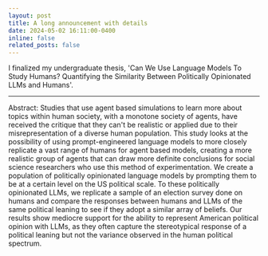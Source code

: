 ```yaml
---
layout: post
title: A long announcement with details
date: 2024-05-02 16:11:00-0400
inline: false
related_posts: false
---
```


I finalized my undergraduate thesis, 'Can We Use Language Models To Study Humans? Quantifying the Similarity Between Politically Opinionated LLMs and Humans'.

---

Abstract:
Studies that use agent based simulations to learn more about topics within human society, with a monotone society of agents, have received the critique that they can't be realistic or applied due to their misrepresentation of a diverse human population. This study looks at the possibility of using prompt-engineered language models to more closely replicate a vast range of humans for agent based models, creating a more realistic group of agents that can draw more definite conclusions for social science researchers who use this method of experimentation. We create a population of politically opinionated language models by prompting them to be at a certain level on the US political scale. To these politically opinionated LLMs, we replicate a sample of an election survey done on humans and compare the responses between humans and LLMs of the same political leaning to see if they adopt a similar array of beliefs. Our results show mediocre support for the ability to represent American political opinion with LLMs, as they often capture the stereotypical response of a political leaning but not the variance observed in the human political spectrum.
